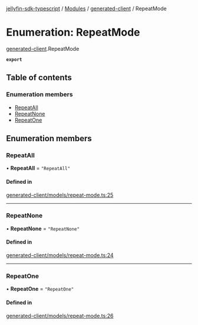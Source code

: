 [jellyfin-sdk-typescript](../README.md) / [Modules](../modules.md) / [generated-client](../modules/generated_client.md) / RepeatMode

# Enumeration: RepeatMode

[generated-client](../modules/generated_client.md).RepeatMode

**`export`**

## Table of contents

### Enumeration members

- [RepeatAll](generated_client.RepeatMode.md#repeatall)
- [RepeatNone](generated_client.RepeatMode.md#repeatnone)
- [RepeatOne](generated_client.RepeatMode.md#repeatone)

## Enumeration members

### RepeatAll

• **RepeatAll** = `"RepeatAll"`

#### Defined in

[generated-client/models/repeat-mode.ts:25](https://github.com/thornbill/jellyfin-sdk-typescript/blob/e4df7f8/src/generated-client/models/repeat-mode.ts#L25)

___

### RepeatNone

• **RepeatNone** = `"RepeatNone"`

#### Defined in

[generated-client/models/repeat-mode.ts:24](https://github.com/thornbill/jellyfin-sdk-typescript/blob/e4df7f8/src/generated-client/models/repeat-mode.ts#L24)

___

### RepeatOne

• **RepeatOne** = `"RepeatOne"`

#### Defined in

[generated-client/models/repeat-mode.ts:26](https://github.com/thornbill/jellyfin-sdk-typescript/blob/e4df7f8/src/generated-client/models/repeat-mode.ts#L26)
